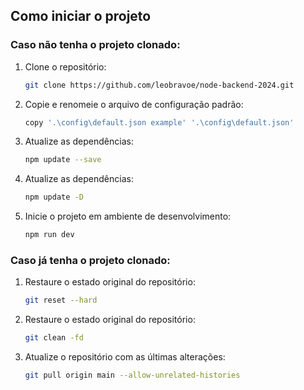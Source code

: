 ## Como iniciar o projeto

### Caso não tenha o projeto clonado:

1. Clone o repositório:
    ```bash
    git clone https://github.com/leobravoe/node-backend-2024.git
    ```

2. Copie e renomeie o arquivo de configuração padrão:
    ```bash
    copy '.\config\default.json example' '.\config\default.json'
    ```

3. Atualize as dependências:
    ```bash
    npm update --save
    ```

4. Atualize as dependências:
    ```bash
    npm update -D
    ```

5. Inicie o projeto em ambiente de desenvolvimento:
    ```bash
    npm run dev
    ```

### Caso já tenha o projeto clonado:

1. Restaure o estado original do repositório:
    ```bash
    git reset --hard
    ```

2. Restaure o estado original do repositório:
    ```bash
    git clean -fd
    ```

3. Atualize o repositório com as últimas alterações:
    ```bash
    git pull origin main --allow-unrelated-histories
    ```


